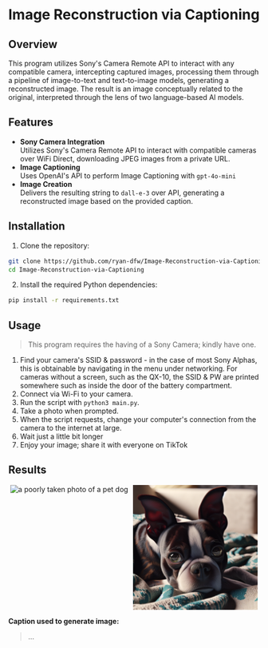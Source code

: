 # Image Reconstruction via Captioning

## Overview

This program utilizes Sony's Camera Remote API to interact with any compatible camera,
intercepting captured images, processing them through a pipeline of image-to-text
and text-to-image models, generating a reconstructed image.
The result is an image conceptually related to the original, interpreted through the lens
of two language-based AI models.

## Features

-   **Sony Camera Integration**  
    Utilizes Sony's Camera Remote API to interact with compatible cameras over WiFi Direct, downloading JPEG images from a private URL.
-   **Image Captioning**  
    Uses OpenAI's API to perform Image Captioning with `gpt-4o-mini`
-   **Image Creation**  
    Delivers the resulting string to `dall-e-3` over API, generating a reconstructed image based on the provided caption.

## Installation

1. Clone the repository:

```bash
git clone https://github.com/ryan-dfw/Image-Reconstruction-via-Captioning.git
cd Image-Reconstruction-via-Captioning
```

2. Install the required Python dependencies:

```bash
pip install -r requirements.txt
```

## Usage

> This program requires the having of a Sony Camera; kindly have one.

1. Find your camera's SSID & password - in the case of most Sony Alphas, this is obtainable by navigating in the menu under networking. For cameras without a screen, such as the QX-10, the SSID & PW are printed somewhere such as inside the door of the battery compartment.
2. Connect via Wi-Fi to your camera.
3. Run the script with `python3 main.py`.
4. Take a photo when prompted.
5. When the script requests, change your computer's connection from the camera to the internet at large.
6. Wait just a little bit longer
7. Enjoy your image; share it with everyone on TikTok

## Results

<div style="display: flex; justify-content: center; align-items: center;">
  <img src="img/sample_in.jpg" height=250px alt="a poorly taken photo of a pet dog" style="margin-right: 10px;">
  <img src="img/sample_out.png" height=250px alt="a generated image of a pet dog">
</div>

**Caption used to generate image:**

> ...
